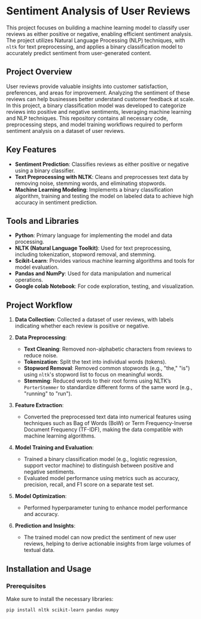 # Sentiment Analysis of User Reviews

This project focuses on building a machine learning model to classify user reviews as either positive or negative, enabling efficient sentiment analysis. The project utilizes Natural Language Processing (NLP) techniques, with `nltk` for text preprocessing, and applies a binary classification model to accurately predict sentiment from user-generated content.

## Project Overview

User reviews provide valuable insights into customer satisfaction, preferences, and areas for improvement. Analyzing the sentiment of these reviews can help businesses better understand customer feedback at scale. In this project, a binary classification model was developed to categorize reviews into positive and negative sentiments, leveraging machine learning and NLP techniques. This repository contains all necessary code, preprocessing steps, and model training workflows required to perform sentiment analysis on a dataset of user reviews.

## Key Features

- **Sentiment Prediction**: Classifies reviews as either positive or negative using a binary classifier.
- **Text Preprocessing with NLTK**: Cleans and preprocesses text data by removing noise, stemming words, and eliminating stopwords.
- **Machine Learning Modeling**: Implements a binary classification algorithm, training and testing the model on labeled data to achieve high accuracy in sentiment prediction.

## Tools and Libraries

- **Python**: Primary language for implementing the model and data processing.
- **NLTK (Natural Language Toolkit)**: Used for text preprocessing, including tokenization, stopword removal, and stemming.
- **Scikit-Learn**: Provides various machine learning algorithms and tools for model evaluation.
- **Pandas and NumPy**: Used for data manipulation and numerical operations.
- **Google colab Notebook**: For code exploration, testing, and visualization.

## Project Workflow

1. **Data Collection**: Collected a dataset of user reviews, with labels indicating whether each review is positive or negative.

2. **Data Preprocessing**:
   - **Text Cleaning**: Removed non-alphabetic characters from reviews to reduce noise.
   - **Tokenization**: Split the text into individual words (tokens).
   - **Stopword Removal**: Removed common stopwords (e.g., "the," "is") using `nltk`'s stopword list to focus on meaningful words.
   - **Stemming**: Reduced words to their root forms using NLTK’s `PorterStemmer` to standardize different forms of the same word (e.g., "running" to "run").

3. **Feature Extraction**:
   - Converted the preprocessed text data into numerical features using techniques such as Bag of Words (BoW) or Term Frequency-Inverse Document Frequency (TF-IDF), making the data compatible with machine learning algorithms.

4. **Model Training and Evaluation**:
   - Trained a binary classification model (e.g., logistic regression, support vector machine) to distinguish between positive and negative sentiments.
   - Evaluated model performance using metrics such as accuracy, precision, recall, and F1 score on a separate test set.

5. **Model Optimization**:
   - Performed hyperparameter tuning to enhance model performance and accuracy.

6. **Prediction and Insights**:
   - The trained model can now predict the sentiment of new user reviews, helping to derive actionable insights from large volumes of textual data.

## Installation and Usage

### Prerequisites

Make sure to install the necessary libraries:

```bash
pip install nltk scikit-learn pandas numpy
